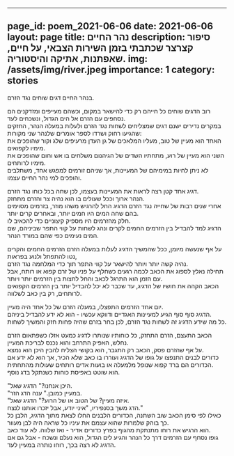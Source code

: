 ------
page_id: poem_2021-06-06
date: 2021-06-06
layout: page
title: נהר החיים
description: סיפור קצרצר שכתבתי בזמן השירות הצבאי, על חיים, שאפתנות, אתיקה והיסטוריה.
img: /assets/img/river.jpeg
importance: 1
category: stories
---

בנהר החיים דגים שוחים נגד הזרם.

רוב הדגים שוחים כל חייהם רק כדי להישאר במקום, וכשהם מעייפים ומזדקנים הם נסחפים עם הזרם אל הים הגדול, ונשכחים לעד.  
במקרים נדירים ישנם דגים שמצליחים לשחות נגד הזרם ולעלות במעלה הנהר, החזקים שהגיעו רחוק ושרדו לספר אומרים שלנהר שני מקורות:  
האחד הוא מעיין של טוב, מעליו המלאכים של גן העדן מרעיפים שלג וקור שהופכים את מימיו לקפואים.  
השני הוא מעיין של רוע, מתחתיו השדים של הגיהנום משלחים בו אש וחום שהופכים את מימיו לרותחים.  
לא ניתן לחיות במימיהם של המעיינות, אך שניהם זורמים למפגש אחד, משתלבים והופכים למי נהר החיים עצמו.

דגיג אחד קטן רצה לראות את המעיינות בעצמו, לכן שחה בכל כוחו נגד הזרם.  
הנהר ארוך וככל שעולים בו הוא נהיה צר והזרם מתחזק.  
אחרי שנים רבות של שחייה נגד הזרם הדגיג החל להרגיש משהו מוזר, בזרמים מסוימים בהם שחה המים היו חמים יותר, ובאחרים קרים יותר.  
חלק מהזרמים היו מספיק קיצוניים כדי להכאיב לו.  
הדגיג למד להבדיל בין הזרמים החמים לקרים ונהג לשחות על קווי התפר שביניהם, שם המים נעימים כפי שהם במורד הנהר.

על אף שנעשה מיומן, ככל שהמשיך הדגיג לעלות במעלה הזרם הזרמים החמים והקרים נטו להתפתל ולנוע בפראות,  
נהיה קשה יותר ויותר להישאר על קווי התפר תוך כדי המלחמה נגד הזרם.  
תחילה נאלץ לספוג את הכאב לכמה רגעים כשחלף על פניו של זרם קפוא או רותח, אבל עם הזמן הוא התרגל לכאב והחל לחצות בין הזרמים יותר ויותר.  
הכאב הקהה את חושיו של הדגיג, עד שכבר לא יכל להבדיל יותר בין הזרמים הקפואים לרותחים, רק בין כאב לשלווה.

יום אחד הזרמים התפצלו, במעלה הזרם של כל אחד היה מעיין.  
הדגיג סוף סוף הגיע למעיינות האגדיים ודווקא עכשיו - הוא לא ידע להבדיל ביניהם.  
כל מה שידע הדגיג זה לשחות נגד הזרם, לכן בחר בזרם שהיה פחות חזק והמשיך לשחות.

הכאב התעצם, הזרם התחזק, כל כוחותיו שנותרו לדגיג כמעט אזלו כשפתאום הזרם נחלש, האפיק התרחב והוא נכנס לבריכת המעיין.  
על אף שהזרם פסק, הכאב רק התגבר, הוא בקושי הצליח להבין היכן הוא נמצא.  
כדורים לבנים התנפצו על גופו של הדגיג ועוררו בו כאב שלא הכיר, אך הוא לא ידע אם הכדורים הם ברד קפוא שנופל מלמעלה או בועות אדים רותחים שעולות מהתחתית.  
הוא שוטט באפיסת כוחות כשנתקל בדג נוסף.

"היכן אנחנו?" הדגיג שאל.  
"במעיין כמובן." ענה הדג הזר.  
"איזה מעיין? של הטוב או של הרוע?" הדגיג שאל.  
הדג משך בסנפיריו, "איני יודע, אבל יזכרו אותנו לנצח."  
כאילו לפי סימן הכאב שוב השתנה, הכדורים הלבנים החלו לצאת מתוך הדגיג, הלבן כל כך בוהק שלמרות שהוא עצמם את עיניו כל שראה היה לבן מעוור.  
הוא הרגיש את רוחו מתנתקת מהגוף בפרץ כדורים אדיר - ואז שלווה. לא עוד כאב.  
גופו נסחף עם הזרמים דרך כל הנהר והגיע לים הגדול, הוא נעלם ונשכח - אבל גם אם הדגיג לא רצה בכך, רוחו נותרה במעיין לעד.
